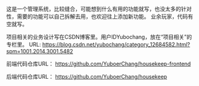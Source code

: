 这是一个管理系统，比较缝合，可能想到什么有用的功能就写，也没太多的针对性，需要的功能可以自己拆解去用，也欢迎往上添加新功能。
业余玩家，代码有空就写。

项目相关的业务设计写在CSDN博客里。用户IDYubochang，放在“项目相关”的专栏里。
URL:
https://blog.csdn.net/yubochang/category_12684582.html?spm=1001.2014.3001.5482

前端代码仓库URL：
https://github.com/YuboerChang/housekeep-frontend

后端代码仓库URL：
https://github.com/YuboerChang/housekeep
